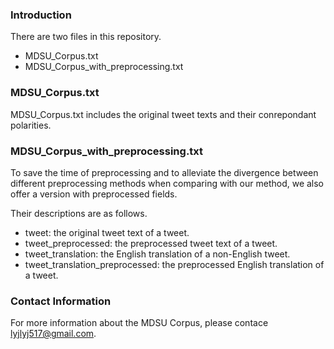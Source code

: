 ### Introduction
There are two files in this repository.
* MDSU_Corpus.txt
* MDSU_Corpus_with_preprocessing.txt

### MDSU_Corpus.txt
MDSU_Corpus.txt includes the original tweet texts and their conrepondant polarities.

### MDSU_Corpus_with_preprocessing.txt
To save the time of preprocessing and to alleviate the divergence between different preprocessing methods when comparing with our method, we also offer a version with preprocessed fields.

Their descriptions are as follows.
* tweet:
the original tweet text of a tweet.
* tweet_preprocessed:
the preprocessed tweet text of a tweet.
* tweet_translation:
the English translation of a non-English tweet.
* tweet_translation_preprocessed:
the preprocessed English translation of a tweet.

### Contact Information
For more information about the MDSU Corpus, please contace lyjlyj517@gmail.com.